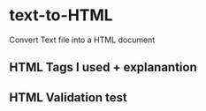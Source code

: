 # text-to-HTML
Convert Text file into a HTML document


## HTML Tags I used + explanantion

## HTML Validation test
